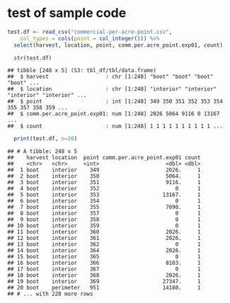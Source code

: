 test of sample code
================

``` r
test.df <- read_csv("commercial-per-acre-point.csv", 
    col_types = cols(point = col_integer())) %>% 
  select(harvest, location, point, comm.per.acre_point.exp01, count)

  str(test.df)
```

    ## tibble [248 x 5] (S3: tbl_df/tbl/data.frame)
    ##  $ harvest                  : chr [1:248] "boot" "boot" "boot" "boot" ...
    ##  $ location                 : chr [1:248] "interior" "interior" "interior" "interior" ...
    ##  $ point                    : int [1:248] 349 350 351 352 353 354 355 357 358 359 ...
    ##  $ comm.per.acre_point.exp01: num [1:248] 2026 5064 9116 0 13167 ...
    ##  $ count                    : num [1:248] 1 1 1 1 1 1 1 1 1 1 ...

``` r
  print(test.df, n=20)
```

    ## # A tibble: 248 x 5
    ##    harvest location  point comm.per.acre_point.exp01 count
    ##    <chr>   <chr>     <int>                     <dbl> <dbl>
    ##  1 boot    interior    349                     2026.     1
    ##  2 boot    interior    350                     5064.     1
    ##  3 boot    interior    351                     9116.     1
    ##  4 boot    interior    352                        0      1
    ##  5 boot    interior    353                    13167.     1
    ##  6 boot    interior    354                        0      1
    ##  7 boot    interior    355                     7090.     1
    ##  8 boot    interior    357                        0      1
    ##  9 boot    interior    358                        0      1
    ## 10 boot    interior    359                        0      1
    ## 11 boot    interior    360                     2026.     1
    ## 12 boot    interior    361                     2026.     1
    ## 13 boot    interior    362                        0      1
    ## 14 boot    interior    364                     2026.     1
    ## 15 boot    interior    365                        0      1
    ## 16 boot    interior    366                     8103.     1
    ## 17 boot    interior    367                        0      1
    ## 18 boot    interior    368                     2026.     1
    ## 19 boot    interior    369                    27347.     1
    ## 20 boot    perimeter   951                    14180.     1
    ## # ... with 228 more rows
